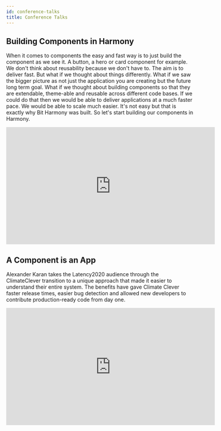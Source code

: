 ```yaml
--- 
id: conference-talks
title: Conference Talks
---
```



## Building Components in Harmony

When it comes to components the easy and fast way is to just build the component as we see it. A button, a hero or card component for example. We don't think about reusability because we don't have to. The aim is to deliver fast. But what if we thought about things differently. What if we saw the bigger picture as not just the application you are creating but the future long term goal. What if we thought about building components so that they are extendable, theme-able and reusable across different code bases. If we could do that then we would be able to deliver applications at a much faster pace. We would be able to scale much easier. It's not easy but that is exactly why Bit Harmony was built. So let's start building our components in Harmony.

<iframe width="560" height="315" src="https://www.youtube.com/embed/gJwrRTTb2Qw?start=5185" title="YouTube video player" frameborder="0" allow="accelerometer; autoplay; clipboard-write; encrypted-media; gyroscope; picture-in-picture" allowfullscreen></iframe>

## A Component is an App

Alexander Karan takes the Latency2020 audience through the ClimateClever transition to a unique approach that made it easier to understand their entire system. The benefits have gave Climate Clever faster release times, easier bug detection and allowed new developers to contribute production-ready code from day one.

<iframe width="560" height="315" src="https://www.youtube.com/embed/yDjTcBKXKDE" frameborder="0" allow="accelerometer; autoplay; clipboard-write; encrypted-media; gyroscope; picture-in-picture" allowfullscreen></iframe>

